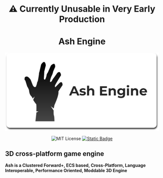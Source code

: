 <h1 align="center">⚠️ Currently Unusable in Very Early Production</h1>

<h1 align="center">Ash Engine</h1>

<div align="center">
<img src="branding/Ash_title.png" width="600px" alt="Cryo3D logo" />

![MIT License](https://img.shields.io/badge/License-Zlib-green)
[![Static Badge](https://img.shields.io/badge/v0.14.1%20(stable)-f7a41d?logo=zig&logoColor=f7a41d&label=Zig)](https://ziglang.org/download/)
</div>

## 3D cross-platform game engine

**Ash is a Clustered Forward+, ECS based, Cross-Platform, Language Interoperable, Performance Oriented, Moddable 3D Engine**
